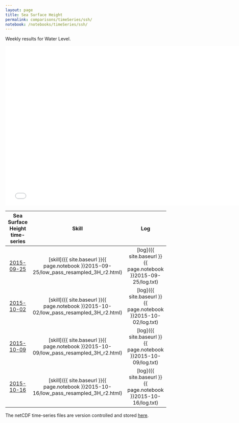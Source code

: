 ```yaml
---
layout: page
title: Sea Surface Height
permalink: comparisons/timeSeries/ssh/
notebook: /notebooks/timeSeries/ssh/
---
```


Weekly results for Water Level.

<iframe width="750" height="500" frameBorder="0" src="{{ site.baseurl }}{{ page.notebook }}2015-10-16/mapa.html" name="iframe"> <p>Your browser does not support iframes.</p> </iframe>


| Sea Surface Height time-series                                                                     | Skill                                                                | Log                                                            |
|:--------------------------------------------------------------------------------------------------:|:--------------------------------------------------------------------:|:--------------------------------------------------------------:|
| <a href="{{ site.baseurl }}{{ page.notebook }}2015-09-25/mapa.html" target="iframe">2015-09-25</a> | [skill]({{ site.baseurl }}{{ page.notebook }}2015-09-25/low_pass_resampled_3H_r2.html)  | [log]({{ site.baseurl }}{{ page.notebook }}2015-09-25/log.txt) |
| <a href="{{ site.baseurl }}{{ page.notebook }}2015-10-02/mapa.html" target="iframe">2015-10-02</a> | [skill]({{ site.baseurl }}{{ page.notebook }}2015-10-02/low_pass_resampled_3H_r2.html)  | [log]({{ site.baseurl }}{{ page.notebook }}2015-10-02/log.txt) |
| <a href="{{ site.baseurl }}{{ page.notebook }}2015-10-09/mapa.html" target="iframe">2015-10-09</a> | [skill]({{ site.baseurl }}{{ page.notebook }}2015-10-09/low_pass_resampled_3H_r2.html)  | [log]({{ site.baseurl }}{{ page.notebook }}2015-10-09/log.txt) |
| <a href="{{ site.baseurl }}{{ page.notebook }}2015-10-16/mapa.html" target="iframe">2015-10-16</a> | [skill]({{ site.baseurl }}{{ page.notebook }}2015-10-16/low_pass_resampled_3H_r2.html)  | [log]({{ site.baseurl }}{{ page.notebook }}2015-10-16/log.txt) |

The netCDF time-series files are version controlled and stored [here](https://github.com/ocefpaf/secoora/tree/gh-pages/notebooks/timeSeries/ssh).
